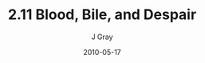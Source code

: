 ---
title: '2.11 Blood, Bile, and Despair'
alt: 'Mysteries of the Arcana'
date: '2010-05-17'
author: 'J Gray'
artist: 'Keira'
chapter: '2 All the Way Down'
filler: false
---